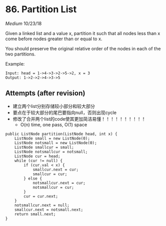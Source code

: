 # 86. Partition List
*Medium*
10/23/18

Given a linked list and a value x, partition it such that all nodes less than x come before nodes greater than or equal to x.

You should preserve the original relative order of the nodes in each of the two partitions.

Example:
```
Input: head = 1->4->3->2->5->2, x = 3
Output: 1->2->2->4->3->5
```

## Attempts (after revision)
* 建立两个list分别存储较小部分和较大部分
* 要点在于较大部分的尾巴要指向null，否则出现cycle
* 修改了合并两个list的code使其更加简洁易懂！！！！！！！！！！
  - O(n) time, one pass, O(1) space
```
public ListNode partition(ListNode head, int x) {
    ListNode small = new ListNode(0);
    ListNode notsmall = new ListNode(0);
    ListNode smallcur = small;
    ListNode notsmallcur = notsmall;
    ListNode cur = head;
    while (cur != null) {
        if (cur.val < x) {
            smallcur.next = cur;
            smallcur = cur;
        } else {
            notsmallcur.next = cur;
            notsmallcur = cur;
        }
        cur = cur.next;
    }
    notsmallcur.next = null;
    smallcur.next = notsmall.next;
    return small.next;
}
```
